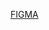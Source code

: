 [FIGMA](https://www.figma.com/file/R5VRU10IhAAlUjDoRtRGqa/14-%E0%B8%9B%E0%B8%A3%E0%B8%B0%E0%B9%82%E0%B8%A2%E0%B8%84%E0%B8%AA%E0%B8%A2%E0%B8%AD%E0%B8%87%E0%B8%82%E0%B8%A7%E0%B8%B1%E0%B8%8D-%E0%B8%AB%E0%B8%A5%E0%B8%AD%E0%B8%99%E0%B8%88%E0%B8%99%E0%B8%A7%E0%B8%B1%E0%B8%99%E0%B8%95%E0%B8%B2%E0%B8%A2?type=whiteboard)
